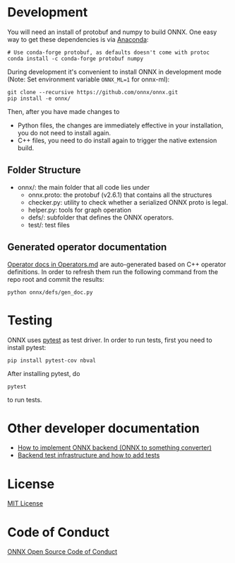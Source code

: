 # Development

You will need an install of protobuf and numpy to build ONNX.  One easy
way to get these dependencies is via
[Anaconda](https://www.anaconda.com/download/):

```
# Use conda-forge protobuf, as defaults doesn't come with protoc
conda install -c conda-forge protobuf numpy
```

During development it's convenient to install ONNX in development mode (Note: Set environment variable `ONNX_ML=1` for onnx-ml):

```
git clone --recursive https://github.com/onnx/onnx.git
pip install -e onnx/
```
Then, after you have made changes to

- Python files, the changes are immediately effective in your installation, you do not need to install again.
- C++ files, you need to do install again to trigger the native extension build.

## Folder Structure

- onnx/: the main folder that all code lies under
  - onnx.proto: the protobuf (v2.6.1) that contains all the structures
  - checker.py: utility to check whether a serialized ONNX proto is legal.
  - helper.py: tools for graph operation
  - defs/: subfolder that defines the ONNX operators.
  - test/: test files

## Generated operator documentation

[Operator docs in Operators.md](Operators.md) are auto-generated based on C++ operator definitions. In order to refresh them run the following command from the repo root and commit the results:

```
python onnx/defs/gen_doc.py
```

# Testing

ONNX uses [pytest](https://docs.pytest.org) as test driver. In order to run tests, first you need to install pytest:

```
pip install pytest-cov nbval
```

After installing pytest, do

```
pytest
```

to run tests.

# Other developer documentation

* [How to implement ONNX backend (ONNX to something converter)](Implementing%20an%20ONNX%20backend.md)
* [Backend test infrastructure and how to add tests](ONNX%20Backend%20Test.md)

# License

[MIT License](LICENSE)

# Code of Conduct

[ONNX Open Source Code of Conduct](http://onnx.ai/codeofconduct.html)
